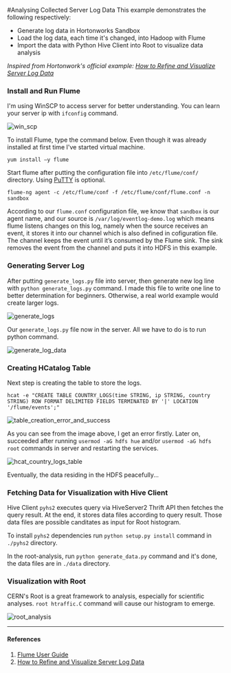 #Analysing Collected Server Log Data
This example demonstrates the following respectively:
- Generate log data in Hortonworks Sandbox
- Load the log data, each time it's changed, into Hadoop with Flume
- Import the data with Python Hive Client into Root to visualize data analysis

_Inspired from Hortonwork's official example: [How to Refine and Visualize Server Log Data](http://hortonworks.com/hadoop-tutorial/how-to-refine-and-visualize-server-log-data/)_

### Install and Run Flume
I'm using WinSCP to access server for better understanding. You can learn your server ip with `ifconfig` command.

![win_scp](https://github.com/ufukomer/ufukomer.github.io/blob/master/img/hive-flume-root/win_scp.png)

To install Flume, type the command below. Even though it was already installed at first time I've started virtual machine.

```
yum install –y flume
```

Start flume after putting the configuration file into `/etc/flume/conf/` directory. Using [PuTTY](http://www.chiark.greenend.org.uk/~sgtatham/putty/download.html) is optional.

```
flume-ng agent -c /etc/flume/conf -f /etc/flume/conf/flume.conf -n sandbox
```

According to our `flume.conf` configuration file, we know that `sandbox` is our agent name, and our source is `/var/log/eventlog-demo.log` which means flume listens changes on this log, namely when the source receives an event, it stores it into our channel which is also defined in cofiguration file. The channel keeps the event until it’s consumed by the Flume sink. The sink removes the event from the channel and puts it into HDFS in this example.

### Generating Server Log
After putting `generate_logs.py` file into server, then generate new log line with `python generate_logs.py` command. I made this file to write one line to better determination for beginners. Otherwise, a real world example would create larger logs.

![generate_logs](https://github.com/ufukomer/ufukomer.github.io/blob/master/img/hive-flume-root/generate_logs.png)

Our `generate_logs.py` file now in the server. All we have to do is to run python command.

![generate_log_data](https://github.com/ufukomer/ufukomer.github.io/blob/master/img/hive-flume-root/generate_log_data.png)


### Creating HCatalog Table
Next step is creating the table to store the logs.

```
hcat -e "CREATE TABLE COUNTRY_LOGS(time STRING, ip STRING, country STRING) ROW FORMAT DELIMITED FIELDS TERMINATED BY '|' LOCATION '/flume/events';"
```
![table_creation_error_and_success](https://github.com/ufukomer/ufukomer.github.io/blob/master/img/hive-flume-root/table_creation_error_and_success.png)

As you can see from the image above, I get an error firstly. Later on, succeeded after running `usermod -aG hdfs hue` and/or `usermod -aG hdfs root` commands in server and restarting the services.

![hcat_country_logs_table](https://github.com/ufukomer/ufukomer.github.io/blob/master/img/hive-flume-root/hcat_country_logs_table.png)

Eventually, the data residing in the HDFS peacefully...

### Fetching Data for Visualization with Hive Client
Hive Client `pyhs2` executes query via HiveServer2 Thrift API then fetches the query result. At the end, it stores data files according to query result. Those data files are possible canditates as input for Root histogram. 

To install `pyhs2` dependencies run `python setup.py install` command in `./pyhs2` directory.

In the root-analysis, run `python generate_data.py` command and it's done, the data files are in `./data` directory.


### Visualization with Root
CERN's Root is a great framework to analysis, especially for scientific analyses. `root htraffic.C` command will cause our histogram to emerge.

![root_analysis](https://github.com/ufukomer/ufukomer.github.io/blob/master/img/hive-flume-root/root_analysis.png)

---

#### References
1. [Flume User Guide](https://flume.apache.org/FlumeUserGuide.html)
2. [How to Refine and Visualize Server Log Data](http://hortonworks.com/hadoop-tutorial/how-to-refine-and-visualize-server-log-data/)
